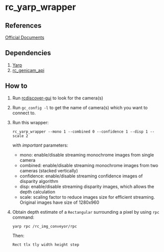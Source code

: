# rc_yarp_wrapper

## References
[Official Documents](http://doc.rc-visard.com/en/gigevision.html#)

## Dependencies
1. [Yarp](https://github.com/robotology/yarp)
2. [rc_genicam_api](https://github.com/roboception/rc_genicam_api)

## How to
1. Run [rcdiscover-gui](https://github.com/roboception/rcdiscover) to look for the camera(s)
2. Run `gc_config -l` to get the name of camera(s) which you want to connect to.
3. Run this wrapper:
    ```
    rc_yarp_wrapper --mono 1 --combined 0 --confidence 1 --disp 1 --scale 2
    ```
    with *important* parameters:
    - mono: enable/disable streaming monochrome images from single camera
    - combined: enable/disable streaming monochrome images from two cameras (stacked vertically)
    - confidence: enable/disable streaming confidence images of disparity algorithm
    - disp: enable/disable streaming disparity images, which allows the depth calculation
    - scale: scaling factor to reduce images size for efficient streaming. Original images have size of 1280x960
  
4. Obtain depth estimate of a `Rectangular` surrounding a pixel by using `rpc` command:
    ```
    yarp rpc /rc_img_conveyor/rpc
    ```
    Then:
    ```
    Rect tlx tly width height step
    ```
  
